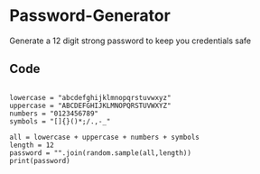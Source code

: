 # Password-Generator
Generate a 12 digit strong password to keep you credentials safe
## Code

```import random

lowercase = "abcdefghijklmnopqrstuvwxyz"
uppercase = "ABCDEFGHIJKLMNOPQRSTUVWXYZ"
numbers = "0123456789"
symbols = "[]{}()*;/.,-_"

all = lowercase + uppercase + numbers + symbols
length = 12
password = "".join(random.sample(all,length))
print(password)
